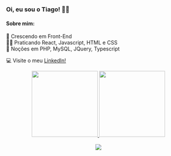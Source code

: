### Oi, eu sou o Tiago! 🧑‍💻

#### Sobre mim: 
🌱 Crescendo em Front-End<br>🏋️‍♂️ Praticando React, Javascript, HTML e CSS<br>💾 Noções em PHP, MySQL, JQuery, Typescript

💻 Visite o meu [LinkedIn!](https://www.linkedin.com/in/tiago-maselli-dev-front-end/)

<div align="center">
  <a href="https://github.com/tiagomaselli">
  <img height="180em" src="https://github-readme-stats.vercel.app/api?username=tiagomaselli&show_icons=true&theme=chartreuse-dark&include_all_commits=true&count_private=true"/>
  <img height="180em" src="https://github-readme-stats.vercel.app/api/top-langs/?username=tiagomaselli&layout=compact&langs_count=7&theme=chartreuse-dark"/>
</div>
<br>
<div align="center">
  <a href="https://visitcount.itsvg.in">
    <img src="https://visitcount.itsvg.in/api?id=tiagomaselli&label=Profile%20Views&color=12&icon=5&pretty=false" />
  </a>
</div>
